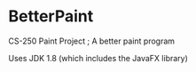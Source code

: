 # BetterPaint
CS-250 Paint Project ; A better paint program

Uses JDK 1.8 (which includes the JavaFX library)
